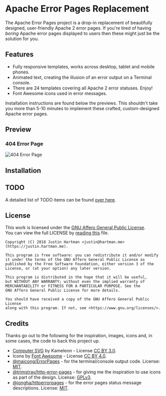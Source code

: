 # Apache Error Pages Replacement

The Apache Error Pages project is a drop-in replacement of beautifully designed, user-friendly Apache 2 error pages. If you're tired of having _boring_ Apache error pages displayed to users then these might just be the solution for you.

## Features

- Fully responsive templates, works across desktop, tablet and mobile phones.
- Animated text, creating the illusion of an error output on a Terminal console.
- There are 24 templates covering all Apache 2 error statuses. Enjoy!
- Font Awesome icons used in error messages.

Installation instructions are found below the previews. This shouldn't take you more than 5-10 minutes to implement these crafted, custom-designed Apache error pages.

## Preview

### 404 Error Page
![404 Error Page][404-template]

## Installation

## TODO

A detailed list of TODO items can be found [over here][todo].

## License

This work is licensed under the [GNU Affero General Public License][agpl].  
You can view the full LICENSE by [reading this][license] file.

```
Copyright (C) 2018 Justin Hartman <justin@hartman.me> (https://justin.hartman.me).

This program is free software: you can redistribute it and/or modify
it under the terms of the GNU Affero General Public License as
published by the Free Software Foundation, either version 3 of the
License, or (at your option) any later version.

This program is distributed in the hope that it will be useful,
but WITHOUT ANY WARRANTY; without even the implied warranty of
MERCHANTABILITY or FITNESS FOR A PARTICULAR PURPOSE. See the
GNU Affero General Public License for more details.

You should have received a copy of the GNU Affero General Public License
along with this program. If not, see <https://www.gnu.org/licenses/>.
```
## Credits

Thanks go out to the following for the inspiration, images, icons and, in some cases, the code to back this project up.

- [Computer SVG][vector] by Kameleon - License [CC BY 3.0][ccby30].
- Icons by [Font Awesome][fontawesome] - License [CC BY 4.0][ccby40].
- [@maicong/ErrorPages][maicong] - for the terminal/console output code. License: [MIT][mit].
- [@trimstray/http-error-pages][trimstray] - for giving me the inspiration to use icons as part of the design. License: [GPLv3][gpl].
- [@jongha/httperrorpages][jongha] - for the error pages status message descriptions. License: [MIT][mit].

[maicong]: https://github.com/maicong/ErrorPages
[vector]: https://www.brandeps.com/icon/C/Coding-Html-01
[ccby30]: https://creativecommons.org/licenses/by/3.0/
[ccby40]: https://creativecommons.org/licenses/by/4.0/
[jongha]: https://github.com/jongha/httperrorpages
[mit]: https://opensource.org/licenses/MIT
[gpl]: http://www.gnu.org/licenses/#GPL
[trimstray]: https://github.com/trimstray/http-error-pages
[fontawesome]: https://www.fontawesome.com
[agpl]: https://opensource.org/licenses/AGPL-3.0
[site]: https://justin.hartman.me
[email]: mailto:justin@hartman.me?subject=Github+Contact
[license]: LICENSE
[404-template]: https://ws2.sinaimg.cn/large/006tKfTcly1fr3klp9lp9g30hs0a1gyv.gif
[todo]: TODO.md
